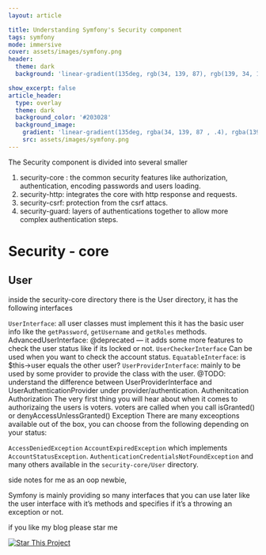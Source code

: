 ```yaml
---
layout: article

title: Understanding Symfony's Security component
tags: symfony
mode: immersive
cover: assets/images/symfony.png
header:
  theme: dark
  background: 'linear-gradient(135deg, rgb(34, 139, 87), rgb(139, 34, 139)'

show_excerpt: false
article_header:
  type: overlay
  theme: dark
  background_color: '#203028'
  background_image:
    gradient: 'linear-gradient(135deg, rgba(34, 139, 87 , .4), rgba(139, 34, 139, .4))'
    src: assets/images/symfony.png
---
```


The Security component is divided into several smaller

1. security-core : the common security features like authorization, authentication, encoding passwords and users loading.
2.  security-http: integrates the core with http response and requests.
3. security-csrf: protection from the csrf attacs.
4. security-guard: layers of authentications together to allow more complex authentication steps.

# Security - core

## User

inside the security-core directory there is the User directory, it has the following interfaces

`UserInterface`: all user classes must implement this it has the basic user info like the `getPassword`, `getUsername` and `getRoles` methods.
AdvancedUserInterface: @deprecated — it adds some more features to check the user status like if its locked or not.
`UserCheckerInterface` Can be used when you want to check the account status.
`EquatableInterface`: is $this->user equals the other user?
`UserProviderInterface`: mainly to be used by some provider to provide the class with the user. @TODO: understand the difference between UserProviderInterface and UserAuthenticationProvider under provider/authentication.
Authenitcation
Authorization
The very first thing you will hear about when it comes to authorizaing the users is voters. voters are called when you call isGranted() or denyAccessUnlessGranted() Exception There are many exceoptions available out of the box, you can choose from the following depending on your status:

`AccessDeniedException` `AccountExpiredException` which implements `AccountStatusException`. `AuthenticationCredentialsNotFoundException` and many others available in the `security-core/User` directory.

side notes for me as an oop newbie,

Symfony is mainly providing so many interfaces that you can use later like the user interface with it’s methods and specifies if it’s a throwing an exception or not.

if you like my blog please star me 

[![Star This Project](https://img.shields.io/github/stars/ahmed-ayman/jekyll-TeXt-theme.svg?label=Stars&style=social)](https://github.com/ahmed-ayman/ahmed-ayman.github.io/)

<!--  some custom styling. -->
<style>
.hero.hero--dark.overlay{
  background-size: contain;
    background-repeat: no-repeat;
}
  </style>

  <div id="gitalk-container"></div>
